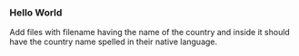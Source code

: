 ### Hello World
Add files with filename having the name of the country and inside it should have the country name spelled in their native language.
